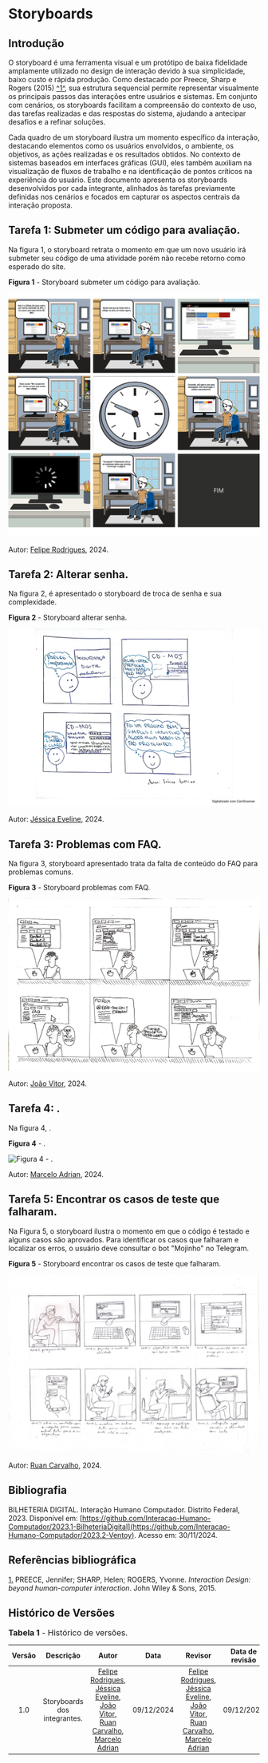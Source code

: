 # Storyboards

## Introdução

O storyboard é uma ferramenta visual e um protótipo de baixa fidelidade amplamente utilizado no design de interação devido à sua simplicidade, baixo custo e rápida produção. Como destacado por Preece, Sharp e Rogers (2015) <a id="anchor_1" href="#REF1">^1^</a>, sua estrutura sequencial permite representar visualmente os principais passos das interações entre usuários e sistemas. Em conjunto com cenários, os storyboards facilitam a compreensão do contexto de uso, das tarefas realizadas e das respostas do sistema, ajudando a antecipar desafios e a refinar soluções.

Cada quadro de um storyboard ilustra um momento específico da interação, destacando elementos como os usuários envolvidos, o ambiente, os objetivos, as ações realizadas e os resultados obtidos. No contexto de sistemas baseados em interfaces gráficas (GUI), eles também auxiliam na visualização de fluxos de trabalho e na identificação de pontos críticos na experiência do usuário. Este documento apresenta os storyboards desenvolvidos por cada integrante, alinhados às tarefas previamente definidas nos cenários e focados em capturar os aspectos centrais da interação proposta.

## Tarefa 1: Submeter um código para avaliação.

Na figura 1, o storyboard retrata o momento em que um novo usuário irá submeter seu código de uma atividade porém não recebe retorno como esperado do site.


**Figura 1** - Storyboard submeter um código para avaliação.

![Figura 1 - Submeter um código para avaliação.](../../../assets/storyboard/storyboardFaltadeFeedback.png)

Autor: [Felipe Rodrigues](https://github.com/felipeJRdev), 2024.

## Tarefa 2: Alterar senha.

Na figura 2, é apresentado o storyboard de troca de senha e sua complexidade.

**Figura 2** - Storyboard alterar senha.

![Figura 2 - Alterar senha.](../../../assets/storyboard/storyboard_alterar_senha.png)

Autor: [Jéssica Eveline](https://github.com/xzxjesse), 2024.

## Tarefa 3: Problemas com FAQ.

Na figura 3, storyboard apresentado trata da falta de conteúdo do FAQ para problemas comuns.

**Figura 3** - Storyboard problemas com FAQ.

![Figura 3 - Alterar problemas com FAQ.](../../../assets/storyboard/storyboardFAQ.png)

Autor: [João Vitor](https://github.com/Jauzimm), 2024.

## Tarefa 4: .

Na figura 4, .

**Figura 4** - .

![Figura 4 - .](../../../assets/storyboard/.png)

Autor: [Marcelo Adrian](https://github.com/Marcelo-Adrian), 2024.

## Tarefa 5: Encontrar os casos de teste que falharam.

Na Figura 5, o storyboard ilustra o momento em que o código é testado e alguns casos são aprovados. Para identificar os casos que falharam e localizar os erros, o usuário deve consultar o bot "Mojinho" no Telegram.

**Figura 5** - Storyboard encontrar os casos de teste que falharam.

![Figura 5 - Encontrar os casos de teste que falharam.](../../../assets/storyboard/StoryboardVerCasos.png)

Autor: [Ruan Carvalho](https://github.com/Ruan-Carvalho), 2024.

## Bibliografia

BILHETERIA DIGITAL. Interação Humano Computador. Distrito Federal, 2023. Disponível em: [https://github.com/Interacao-Humano-Computador/2023.1-BilheteriaDigital](https://github.com/Interacao-Humano-Computador/2023.2-Ventoy). Acesso em: 30/11/2024.

## Referências bibliográfica

<a id="REF1" href="#anchor_1">1.</a>  PREECE, Jennifer; SHARP, Helen; ROGERS, Yvonne. *Interaction Design: beyond human-computer interaction*. John Wiley & Sons, 2015.

## Histórico de Versões

<font size="3"><p style="text-align: left">**Tabela 1** - Histórico de versões.</p></font>

| Versão |               Descrição                |   Autor    |    Data    |    Revisor     | Data de revisão |
| :----: | :------------------------------------: | :--------: | :--------: | :------------: | :-------------: |
|  1.0   | Storyboards dos integrantes. | [Felipe Rodrigues](https://github.com/felipeJRdev), [Jéssica Eveline](https://github.com/xzxjesse), [João Vitor](https://github.com/Jauzimm), [Ruan Carvalho](https://github.com/Ruan-Carvalho), [Marcelo Adrian](https://github.com/Marcelo-Adrian)| 09/12/2024 |      [Felipe Rodrigues](https://github.com/felipeJRdev), [Jéssica Eveline](https://github.com/xzxjesse), [João Vitor](https://github.com/Jauzimm), [Ruan Carvalho](https://github.com/Ruan-Carvalho), [Marcelo Adrian](https://github.com/Marcelo-Adrian)       |        09/12/2024         |